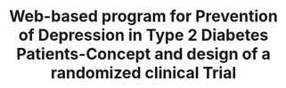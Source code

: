 --- 
abstract: '' 
authors: 
 - S Nobis
 -  D Lehr
 -  admin
 -  D Buerckner
 -  H Riper
 -  H Baumeister
 -  A Becker
 -  ...
doi: '' 
featured: false 
publication: '*GESUNDHEITSWESEN*, 244' 
publication_short: '' 
publishDate: '2012-01-01' 
title: 'Web-based program for Prevention of Depression in Type 2 Diabetes Patients-Concept and design of a randomized clinical Trial' 
url_code: '' 
url_dataset: '' 
url_pdf: '' 
url_poster: '' 
url_project: '' 
url_slides: '' 
url_source: '' 
url_video: '' 
---